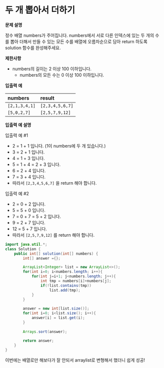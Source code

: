 # 두 개 뽑아서 더하기



**문제 설명**

정수 배열 numbers가 주어집니다. numbers에서 서로 다른 인덱스에 있는 두 개의 수를 뽑아 더해서 만들 수 있는 모든 수를 배열에 오름차순으로 담아 return 하도록 solution 함수를 완성해주세요.

**제한사항**

* numbers의 길이는 2 이상 100 이하입니다.
  * numbers의 모든 수는 0 이상 100 이하입니다.

**입출력 예**

| numbers | result |
| :--- | :--- |
| `[2,1,3,4,1]` | `[2,3,4,5,6,7]` |
| `[5,0,2,7]` | `[2,5,7,9,12]` |

**입출력 예 설명**

입출력 예 \#1

* 2 = 1 + 1 입니다. \(1이 numbers에 두 개 있습니다.\)
* 3 = 2 + 1 입니다.
* 4 = 1 + 3 입니다.
* 5 = 1 + 4 = 2 + 3 입니다.
* 6 = 2 + 4 입니다.
* 7 = 3 + 4 입니다.
* 따라서 `[2,3,4,5,6,7]` 을 return 해야 합니다.

입출력 예 \#2

* 2 = 0 + 2 입니다.
* 5 = 5 + 0 입니다.
* 7 = 0 + 7 = 5 + 2 입니다.
* 9 = 2 + 7 입니다.
* 12 = 5 + 7 입니다.
* 따라서 `[2,5,7,9,12]` 를 return 해야 합니다.



```java
import java.util.*;
class Solution {
    public int[] solution(int[] numbers) {
        int[] answer ={};

        ArrayList<Integer> list = new ArrayList<>();
        for(int i=0; i<numbers.length; i++){
            for(int j=i+1; j<numbers.length; j++){
                int tmp = numbers[i]+numbers[j];
                if(!list.contains(tmp))
                    list.add(tmp);
            }
        }
        
        answer = new int[list.size()];
        for(int i=0; i<list.size(); i++){
            answer[i] = list.get(i);
        }
        
        Arrays.sort(answer);
        
        return answer;
    }
}
```

이번에는 배열로만 해보다가 잘 안되서 arraylist로 변형해서 했더니 쉽게 성공!

